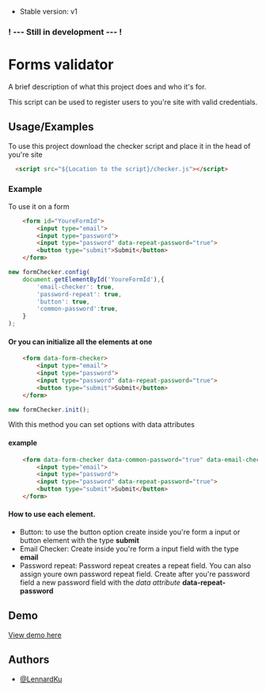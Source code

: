 - Stable version:
v1

### ! --- Still in development --- !
# Forms validator

A brief description of what this project does and who it's for.

This script can be used to register users to you're site with valid credentials.




## Usage/Examples

To use this project download the checker script and place it in the head of you're site

```html
  <script src="${Location to the script}/checker.js"></script>
```


### Example

To use it on a form 

``` html
    <form id="YoureFormId">
        <input type="email">
        <input type="password">
        <input type="password" data-repeat-password="true">
        <button type="submit">Submit</button>
    </form>
```

``` javascript
new formChecker.config(
    document.getElementById('YoureFormId'),{
        'email-checker': true,
        'password-repeat': true,
        'button': true,
        'common-password':true,
    }
);
```

#### Or you can initialize all the elements at one

``` html
    <form data-form-checker>
        <input type="email">
        <input type="password">
        <input type="password" data-repeat-password="true">
        <button type="submit">Submit</button>
    </form>
```

``` javascript
new formChecker.init();
```

With this method you can set options with data attributes

#### example
``` html
    <form data-form-checker data-common-password="true" data-email-checker="true">
        <input type="email">
        <input type="password">
        <input type="password" data-repeat-password="true">
        <button type="submit">Submit</button>
    </form>
```

#### How to use each element.

 - Button: to use the button option create inside you're form a input or button element with the type **submit**
 - Email Checker: Create inside you're form a input field with the type **email**
 - Password repeat: Password repeat creates a repeat field. You can also assign youre own password repeat field. Create after you're password field a new password field with the *data attribute* **data-repeat-password** 
 




## Demo

[View demo here](https://demo.lennardkuenen.dev/posts/validator/)

## Authors

- [@LennardKu](https://www.github.com/LennardKu)

